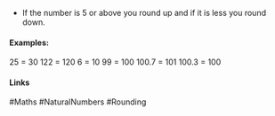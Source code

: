 - If the number is 5 or above you round up and if it is less you round down.

#### Examples:
25 = 30 
122 = 120
6 = 10
99 = 100
100.7 = 101
100.3 = 100

#### Links
#Maths #NaturalNumbers #Rounding